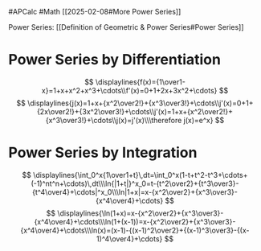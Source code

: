 #APCalc 
#Math 
[[2025-02-08#More Power Series]]

Power Series: [[Definition of Geometric & Power Series#Power Series]]
# Power Series by Differentiation
$$
\displaylines{f(x)={1\over1-x}=1+x+x^2+x^3+\cdots\\f'(x)=0+1+2x+3x^2+\cdots}
$$$$
\displaylines{j(x)=1+x+{x^2\over2!}+{x^3\over3!}+\cdots\\j'(x)=0+1+{2x\over2!}+{3x^2\over3!}+\cdots\\j'(x)=1+x+{x^2\over2!}+{x^3\over3!}+\cdots\\j(x)=j'(x)\\\therefore j(x)=e^x}
$$
# Power Series by Integration
$$
\displaylines{\int_0^x{1\over1+t}\,dt=\int_0^x(1-t+t^2-t^3+\cdots+(-1)^nt^n+\cdots)\,dt\\\ln{|1+t|}^x_0=t-{t^2\over2}+{t^3\over3}-{t^4\over4}+\cdots|^x_0\\\ln|1+x|=x-{x^2\over2}+{x^3\over3}-{x^4\over4}+\cdots}
$$$$
\displaylines{\ln(1+x)=x-{x^2\over2}+{x^3\over3}-{x^4\over4}+\cdots\\\ln(1+(x-1))=x-{x^2\over2}+{x^3\over3}-{x^4\over4}+\cdots\\\ln(x)=(x-1)-{(x-1)^2\over2}+{(x-1)^3\over3}-{(x-1)^4\over4}+\cdots}
$$